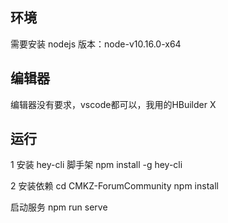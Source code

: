 ## 环境
需要安装 nodejs 版本：node-v10.16.0-x64

## 编辑器
编辑器没有要求，vscode都可以，我用的HBuilder X

## 运行
1 安装 hey-cli 脚手架
npm install -g hey-cli

2 安装依赖
cd CMKZ-ForumCommunity
npm install

启动服务
npm run serve

